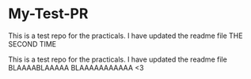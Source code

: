 # My-Test-PR


This is a test repo for the practicals. I have updated the readme file THE SECOND TIME


This is a test repo for the practicals. I have updated the readme file
BLAAAABLAAAAA BLAAAAAAAAAAA <3
